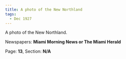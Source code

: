 ```yaml
---  
title: A photo of the New Northland  
tags:  
  - Dec 1927  
---  
```

  
A photo of the New Northland.  
  
Newspapers: **Miami Morning News or The Miami Herald**  
  
Page: **13**, Section: **N/A** 

